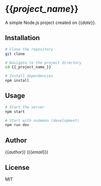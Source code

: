 # {{_project_name_}}

A simple Node.js project created on {{_date_}}.

## Installation

```bash
# Clone the repository
git clone 

# Navigate to the project directory
cd {{_project_name_}}

# Install dependencies
npm install
```

## Usage

```bash
# Start the server
npm start

# Start with nodemon (development)
npm run dev
```

## Author

{{_author_}} ({{_email_}})

## License

MIT
